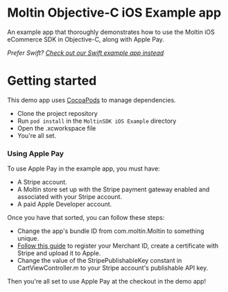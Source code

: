 # Moltin Objective-C iOS Example app
An example app that thoroughly demonstrates how to use the Moltin iOS eCommerce SDK in Objective-C, along with Apple Pay.

*Prefer Swift? [Check out our Swift example app instead](https://github.com/moltin/ios-swift-example)*

# Getting started
This demo app uses [CocoaPods](https://guides.cocoapods.org/using/getting-started.html#getting-started) to manage dependencies. 
- Clone the project repository
- Run `pod install` in the `MoltinSDK iOS Example` directory
- Open the .xcworkspace file
- You're all set.

### Using Apple Pay
To use Apple Pay in the example app, you must have: 
 - A Stripe account.
 - A Moltin store set up with the Stripe payment gateway enabled and associated with your Stripe account.
 - A paid Apple Developer account.

Once you have that sorted, you can follow these steps:

 - Change the app's bundle ID from com.moltin.Moltin to something unique.
 - [Follow this guide](https://stripe.com/docs/mobile/apple-pay) to register your Merchant ID, create a certificate with Stripe and upload it to Apple.
 - Change the value of the StripePublishableKey constant in CartViewController.m to your Stripe account's publishable API key.

Then you're all set to use Apple Pay at the checkout in the demo app!
